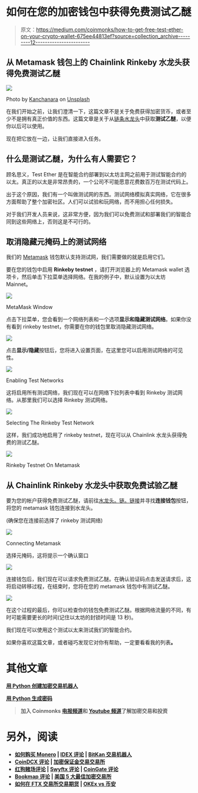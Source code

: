 # 如何在您的加密钱包中获得免费测试乙醚

> 原文：<https://medium.com/coinmonks/how-to-get-free-test-ether-on-your-crypto-wallet-675ee44813ef?source=collection_archive---------12----------------------->

## 从 Metamask 钱包上的 Chainlink Rinkeby 水龙头获得免费测试乙醚

![](img/083b6b44d3e20e3f29d77917b0741529.png)

Photo by [Kanchanara](https://unsplash.com/@kanchanara?utm_source=medium&utm_medium=referral) on [Unsplash](https://unsplash.com?utm_source=medium&utm_medium=referral)

在我们开始之前，让我们澄清一下，这篇文章不是关于免费获得加密货币，或者至少不是拥有真正价值的东西。这篇文章是关于从[链条水龙头](https://faucets.chain.link/)中获取**测试乙醚**，以便你以后可以使用。

现在把它放在一边，让我们直接进入任务。

## 什么是测试乙醚，为什么有人需要它？

顾名思义，Test Ether 是在智能合约部署到以太坊主网之前用于测试智能合约的以太。真正的以太是非常昂贵的，一个公司不可能愿意花费数百万在测试代码上。

出于这个原因，我们有一个叫做测试网的东西。测试网络模拟真实网络，它在很多方面帮助了整个加密社区。人们可以试验和玩网络，而不用担心任何损失。

对于我们开发人员来说，这非常方便，因为我们可以免费测试和部署我们的智能合同到这些网络上，否则这是不可行的。

## 取消隐藏元掩码上的测试网络

我们的 [Metamask](https://chrome.google.com/webstore/detail/metamask/nkbihfbeogaeaoehlefnkodbefgpgknn?hl=en) 钱包默认支持测试网，我们需要做的就是启用它们。

要在您的钱包中启用 **Rinkeby testnet** ，请打开浏览器上的 Metamask wallet 选项卡，然后单击下拉菜单选择网络。在我的例子中，默认设置为以太坊 Mainnet。

![](img/fed04cad906d8c3347aef34dd4b92553.png)

MetaMask Window

点击下拉菜单，您会看到一个网络列表和一个选项**显示和隐藏测试网络**。如果你没有看到 rinkeby testnet，你需要在你的钱包里取消隐藏测试网络。

![](img/e50ebae4d2f2befe8140fe72376de0a6.png)

点击**显示/隐藏**按钮后，您将进入设置页面，在这里您可以启用测试网络的可见性。

![](img/6115f077fb0e4a14adb32c6a32e47e80.png)

Enabling Test Networks

这将启用所有测试网络，我们现在可以在网络下拉列表中看到 Rinkeby 测试网络。从那里我们可以选择 Rinkeby 测试网络。

![](img/b470ed0ce2eac87391153472959f6c54.png)

Selecting The Rinkeby Test Network

这样，我们成功地启用了 rinkeby testnet，现在可以从 Chainlink 水龙头获得免费的测试乙醚。

![](img/a33f2a038e4da06a89b89e92ac27e282.png)

Rinkeby Testnet On Metamask

## 从 Chainlink Rinkeby 水龙头中获取免费试验乙醚

要为您的帐户获得免费测试乙醚，请前往[水龙头。链。链接](https://faucets.chain.link/rinkeby)并寻找**连接钱包**按钮，将您的 metamask 钱包连接到水龙头。

(确保您在连接前选择了 rinkeby 测试网络)

![](img/ae14697d73c785e0d9206931a5cd44ee.png)

Connecting Metamask

选择元掩码，这将提示一个确认窗口

![](img/dec55286858ad1e525c5b5ea9c52af50.png)

连接钱包后，我们现在可以请求免费测试乙醚。在确认验证码点击发送请求后，这将启动转移过程，在结束时，您将在您的 metamask 钱包中有测试乙醚。

![](img/2186e2b1a40636ddbc208bfb9e0b325c.png)

在这个过程的最后，你可以检查你的钱包免费测试乙醚。根据网络流量的不同，有时可能需要更长的时间(记住以太坊的封锁时间是 13 秒)。

我们现在可以使用这个测试以太来测试我们的智能合约。

如果你喜欢这篇文章，或者碰巧发现它对你有帮助，一定要看看我的列表[](/@akshatm408/list/solidity-for-developers-d604c4fd1e2a)****。****

# **其他文章**

**[**用 Python 创建加密交易机器人**](https://coinsbench.com/automate-crypto-trading-with-python-1e2bcd6e7031)**

**[**用 Python 生成密码**](/@akshatm408/generating-passwords-with-python-2ed088d5f1)**

> **加入 Coinmonks [电报频道](https://t.me/coincodecap)和 [Youtube 频道](https://www.youtube.com/c/coinmonks/videos)了解加密交易和投资**

# **另外，阅读**

*   **[如何购买 Monero](https://coincodecap.com/buy-monero) | [IDEX 评论](https://coincodecap.com/idex-review) | [BitKan 交易机器人](https://coincodecap.com/bitkan-trading-bot)**
*   **[CoinDCX 评论](/coinmonks/coindcx-review-8444db3621a2) | [加密保证金交易交易所](https://coincodecap.com/crypto-margin-trading-exchanges)**
*   **[红狗赌场评论](https://coincodecap.com/red-dog-casino-review) | [Swyftx 评论](https://coincodecap.com/swyftx-review) | [CoinGate 评论](https://coincodecap.com/coingate-review)**
*   **[Bookmap 评论](https://coincodecap.com/bookmap-review-2021-best-trading-software) | [美国 5 大最佳加密交易所](https://coincodecap.com/crypto-exchange-usa)**
*   **[如何在 FTX 交易所交易期货](https://coincodecap.com/ftx-futures-trading) | [OKEx vs 币安](https://coincodecap.com/okex-vs-binance)**